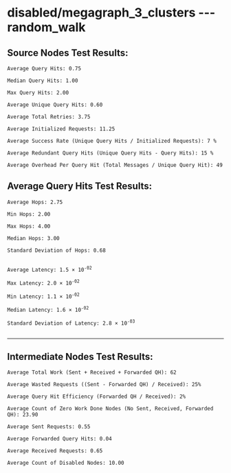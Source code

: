 # disabled/megagraph_3_clusters --- random_walk
## Source Nodes Test Results:
	Average Query Hits: 0.75

	Median Query Hits: 1.00

	Max Query Hits: 2.00

	Average Unique Query Hits: 0.60

	Average Total Retries: 3.75

	Average Initialized Requests: 11.25

	Average Success Rate (Unique Query Hits / Initialized Requests): 7 %

	Average Redundant Query Hits (Unique Query Hits - Query Hits): 15 %

	Average Overhead Per Query Hit (Total Messages / Unique Query Hit): 49



## Average Query Hits Test Results:
<pre><code>Average Hops: 2.75

Min Hops: 2.00

Max Hops: 4.00

Median Hops: 3.00

Standard Deviation of Hops: 0.68


Average Latency: 1.5 × 10<sup>-02</sup>

Max Latency: 2.0 × 10<sup>-02</sup>

Min Latency: 1.1 × 10<sup>-02</sup>

Median Latency: 1.6 × 10<sup>-02</sup>

Standard Deviation of Latency: 2.8 × 10<sup>-03</sup>

</code></pre>

---------------------------------------------
## Intermediate Nodes Test Results:

	Average Total Work (Sent + Received + Forwarded QH): 62

	Average Wasted Requests ((Sent - Forwarded QH) / Received): 25%

	Average Query Hit Efficiency (Forwarded QH / Received): 2%

	Average Count of Zero Work Done Nodes (No Sent, Received, Forwarded QH): 23.90

	Average Sent Requests: 0.55

	Average Forwarded Query Hits: 0.04

	Average Received Requests: 0.65

	Average Count of Disabled Nodes: 10.00

